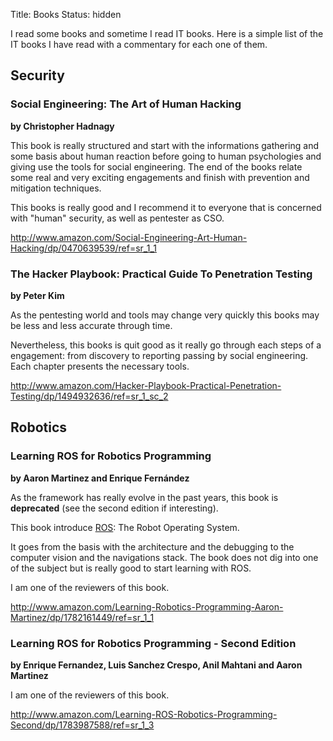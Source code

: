 Title: Books
Status: hidden

I read some books and sometime I read IT books.
Here is a simple list of the IT books I have read with a commentary for each one
of them.

## Security

### Social Engineering: The Art of Human Hacking
**by Christopher Hadnagy**

This book is really structured and start with the informations gathering and some
basis about human reaction before going to human psychologies and giving use the
tools for social engineering. The end of the books relate some real and very
exciting engagements and finish with prevention and mitigation techniques.

This books is really good and I recommend it to everyone that is concerned with
"human" security, as well as pentester as CSO.

http://www.amazon.com/Social-Engineering-Art-Human-Hacking/dp/0470639539/ref=sr_1_1

### The Hacker Playbook: Practical Guide To Penetration Testing
**by Peter Kim**

As the pentesting world and tools may change very quickly this books may be less
and less accurate through time.

Nevertheless, this books is quit good as it really go through each steps of a
engagement: from discovery to reporting passing by social engineering. Each
chapter presents the necessary tools.

http://www.amazon.com/Hacker-Playbook-Practical-Penetration-Testing/dp/1494932636/ref=sr_1_sc_2

## Robotics

### Learning ROS for Robotics Programming
**by Aaron Martinez and Enrique Fernández**

As the framework has really evolve in the past years, this book is
**deprecated** (see the second edition if interesting).

This book introduce [ROS](http://www.ros.org/): The Robot Operating System.

It goes from the basis with the architecture and the debugging to the computer
vision and the navigations stack.
The book does not dig into one of the subject but is really good to start
learning with ROS.

I am one of the reviewers of this book.

http://www.amazon.com/Learning-Robotics-Programming-Aaron-Martinez/dp/1782161449/ref=sr_1_1

### Learning ROS for Robotics Programming - Second Edition
**by Enrique Fernandez, Luis Sanchez Crespo, Anil Mahtani and Aaron Martinez**

I am one of the reviewers of this book.

http://www.amazon.com/Learning-ROS-Robotics-Programming-Second/dp/1783987588/ref=sr_1_3
